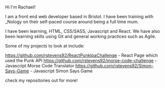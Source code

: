 Hi I'm Rachael!

I am a front end web developer based in Bristol. I have been training with _Nology on their self-paced course around being a full time mum. 

I have been learning, HTML, CSS/SASS, Javascript and React. We have also been learning skills using Git and general working practices such as Agile.

Some of my projects to look at include:

https://github.com/rstevens92/ReactPunkIpaChallenge - React Page which used the Punk API
https://github.com/rstevens92/morse-code-challenge - Javascript Morse Code Translator
https://github.com/rstevens92/Simon-Says-Game - Javascript Simon Says Game

check my repositories out for more!

